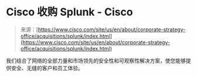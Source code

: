 <!--yml

category: 未分类

date: 2024-05-29 12:30:37

-->

# Cisco 收购 Splunk - Cisco

> 来源：[https://www.cisco.com/site/us/en/about/corporate-strategy-office/acquisitions/splunk/index.html](https://www.cisco.com/site/us/en/about/corporate-strategy-office/acquisitions/splunk/index.html)

我们结合了网络的全部力量和市场领先的安全性和可观察性解决方案，使您能够提供安全、无缝的客户和员工体验。
